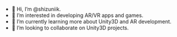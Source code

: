 - 👋 Hi, I’m @shizuniik. 
- 👀 I’m interested in developing AR/VR apps and games.  
- 🌱 I’m currently learning more about Unity3D and AR development. 
- 💞️ I’m looking to collaborate on Unity3D projects. 
<!---- 📫 How to reach me ...--->

<!---
shizuniik/shizuniik is a ✨ special ✨ repository because its `README.md` (this file) appears on your GitHub profile.
You can click the Preview link to take a look at your changes.
--->
